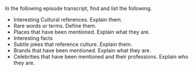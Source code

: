 In the following episode transcript, find and list the following.
- Interesting Cultural references. Explain them.
- Rare words or terms. Define them.
- Places that have been mentioned. Explain what they are.
- Interesting facts
- Subtle jokes that reference culture. Explain them.
- Brands that have been mentioned. Explain what they are.
- Celebrities that have been mentioned and their professions. Explain who they are.


